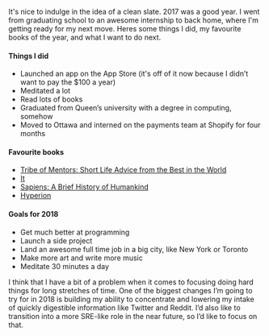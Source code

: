 It's nice to indulge in the idea of a clean slate. 2017 was a good year. I went from graduating school to an awesome internship to back home, where I'm getting ready for my next move. Heres some things I did, my favourite books of the year, and what I want to do next.

#### Things I did
* Launched an app on the App Store (it's off of it now because I didn’t want to pay the $100 a year)
* Meditated a lot
* Read lots of books
* Graduated from Queen’s university with a degree in computing, somehow
* Moved to Ottawa and interned on the payments team at Shopify for four months

#### Favourite books
* [Tribe of Mentors: Short Life Advice from the Best in the World](https://www.goodreads.com/book/show/36200111-tribe-of-mentors)
* [It](https://www.goodreads.com/book/show/18342.It)
* [Sapiens: A Brief History of Humankind](https://www.goodreads.com/book/show/23557108-sapiens)
* [Hyperion](https://www.goodreads.com/book/show/10240738-hyperion)

#### Goals for 2018
* Get much better at programming
* Launch a side project
* Land an awesome full time job in a big city, like New York or Toronto
* Make more art and write more music
* Meditate 30 minutes a day

I think that I have a bit of a problem when it comes to focusing doing hard things for long stretches of time. One of the biggest changes I’m going to try for in 2018 is building my ability to concentrate and lowering my intake of quickly digestible information like Twitter and Reddit. I’d also like to transition into a more SRE-like role in the near future, so I’d like to focus on that.

